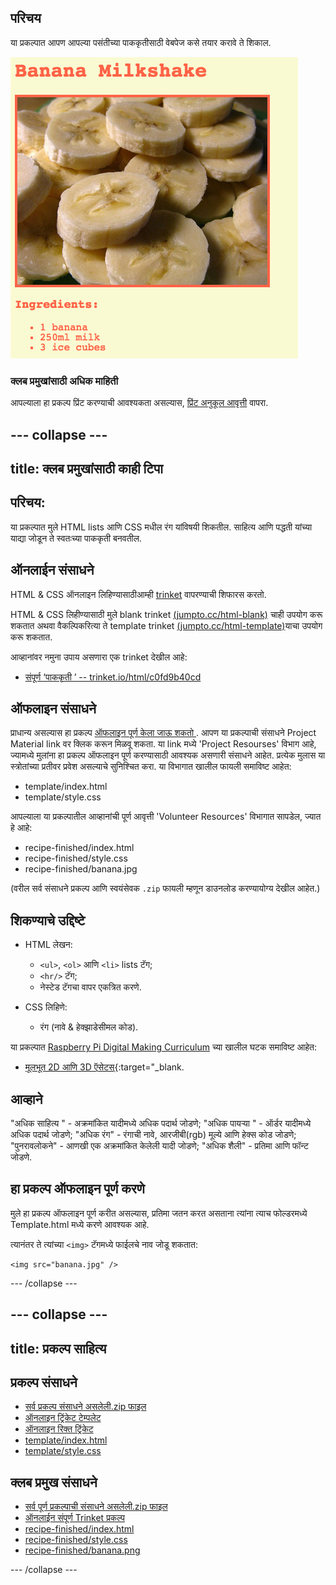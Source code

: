 ## परिचय

या प्रकल्पात आपण आपल्या पसंतीच्या पाककृतीसाठी वेबपेज कसे तयार करावे ते शिकाल.

![स्क्रीनशॉट](images/recipe-final.png)

### क्लब प्रमुखांसाठी अधिक माहिती

आपल्याला हा प्रकल्प प्रिंट करण्याची आवश्यकता असल्यास, [प्रिंट अनुकूल आवृत्ती](https://projects.raspberrypi.org/en/projects/recipe/print) वापरा.

## \--- collapse \---

## title: क्लब प्रमुखांसाठी काही टिपा

## परिचय:

या प्रकल्पात मुले HTML lists आणि CSS मधील रंग यांविषयी शिकतील. साहित्य आणि पद्धती यांच्या याद्या जोडून ते स्वतःच्या पाककृती बनवतील.

## ऑनलाईन संसाधने

HTML & CSS ऑनलाइन लिहिण्यासाठीआम्ही [trinket](https://trinket.io/) वापरण्याची शिफारस करतो.

HTML & CSS लिहीण्यासाठी मुले blank trinket [(jumpto.cc/html-blank)](http://jumpto.cc/html-blank) चाही उपयोग करू शकतात अथवा वैकल्पिकरित्या ते template trinket [(jumpto.cc/html-template)](http://jumpto.cc/html-template)याचा उपयोग करू शकतात.

आव्हानांवर नमुना उपाय असणारा एक trinket देखील आहे:

+ [संपूर्ण ‘पाककृती ’ -- trinket.io/html/c0fd9b40cd](https://trinket.io/html/c0fd9b40cd)

## ऑफलाइन संसाधने

प्राधान्य असल्यास हा प्रकल्प [ ऑफलाइन पूर्ण केला जाऊ शकतो ](https://www.codeclubprojects.org/en-GB/resources/webdev-working-offline/). आपण या प्रकल्पाची संसाधने Project Material link वर​ क्लिक करून मिळवू शकता. या link मध्ये 'Project Resourses' विभाग आहे, ज्यामध्ये मुलांना हा प्रकल्प ऑफलाइन पूर्ण करण्यासाठी आवश्यक असणारी संसाधने आहेत. प्रत्येक मुलास या स्त्रोतांच्या प्रतीवर प्रवेश असल्याचे सुनिश्चित करा. या विभागात खालील फायली समाविष्ट आहेत:

+ template/index.html
+ template/style.css

आपल्याला या प्रकल्पातील आव्हानांची पूर्ण आवृत्ती 'Volunteer Resources' विभागात सापडेल, ज्यात हे आहे:

+ recipe-finished/index.html
+ recipe-finished/style.css
+ recipe-finished/banana.jpg

(वरील सर्व संसाधने प्रकल्प आणि स्वयंसेवक `.zip` फायली म्हणून डाउनलोड करण्यायोग्य देखील आहेत.)

## शिकण्याचे उद्दिष्टे

+ HTML लेखन:
    
    + `<ul>`, `<ol>` आणि `<li>` lists टॅग;
    + `<hr/>` टॅग;
    + नेस्टेड टॅगचा वापर एकत्रित करणे.

+ CSS लिहिणे:
    
    + रंग (नावे & हेक्झाडेसीमल कोड).

या प्रकल्पात [ ​​Raspberry Pi Digital Making Curriculum](http://rpf.io/curriculum) च्या खालील घटक समाविष्ट आहेत:

+ [मूलभूत 2D आणि 3D ऍसेटस्](https://www.raspberrypi.org/curriculum/design/creator){:target="_blank.

## आव्हाने

"अधिक साहित्य " - अक्रमांकित यादीमध्ये अधिक पदार्थ जोडणे; "अधिक पायऱ्या " - ऑर्डर यादीमध्ये अधिक पदार्थ जोडणे; "अधिक रंग" - रंगाची नावे, आरजीबी(rgb) मूल्ये आणि हेक्स कोड जोडणे; "पुनरावलोकने" - आणखी एक अक्रमांकित केलेली यादी जोडणे; "अधिक शैली" - प्रतिमा आणि फॉन्ट जोडणे.

## हा प्रकल्प ऑफलाइन पूर्ण करणे

मुले हा प्रकल्प ऑफलाइन पूर्ण करीत असल्यास, प्रतिमा जतन करत असताना त्यांना त्याच फोल्डरमध्ये Template.html मध्ये करणे आवश्यक आहे.

त्यानंतर ते त्यांच्या `<img>` टॅगमध्ये फाईलचे नाव जोडू शकतात:

    <img src="banana.jpg" />
    

\--- /collapse \---

## \--- collapse \---

## title: प्रकल्प साहित्य

## प्रकल्प संसाधने

+ [सर्व प्रकल्प संसाधने असलेली.zip फाइल](https://rpf.io/p/en/recipe-go)
+ [ऑनलाइन ट्रिंकेट टेम्पलेट](http://jumpto.cc/trinket-template)
+ [ऑनलाइन रिक्त ट्रिंकेट](http://jumpto.cc/trinket-blank)
+ [template/index.html](resources/template-index.html)
+ [template/style.css](resources/template-style.css)

## क्लब प्रमुख संसाधने

+ [सर्व पूर्ण प्रकल्पाची संसाधने असलेली.zip फाइल](https://rpf.io/p/en/recipe-go)
+ [ऑनलाईन संपूर्ण Trinket प्रकल्प](https://trinket.io/html/c0fd9b40cd)
+ [recipe-finished/index.html](resources/recipe-finished-index.html)
+ [recipe-finished/style.css](resources/recipe-finished-style.css)
+ [recipe-finished/banana.png](resources/recipe-finished-banana.png)

\--- /collapse \---